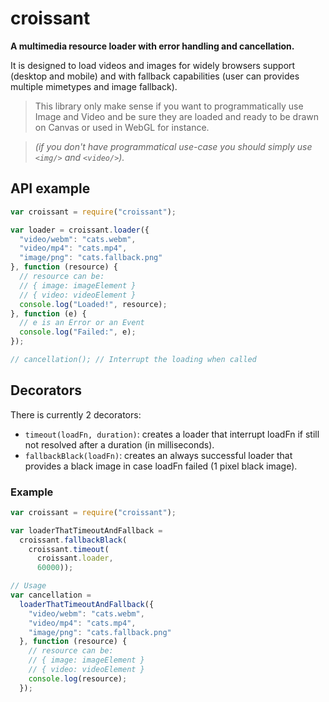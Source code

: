 croissant
=========

**A multimedia resource loader with error handling and cancellation.**

It is designed to load videos and images for widely browsers support (desktop and mobile) and with fallback capabilities (user can provides multiple mimetypes and image fallback).

> This library only make sense if you want to programmatically use Image and Video
and be sure they are loaded and ready to be drawn on Canvas or used in WebGL for instance.

> *(if you don't have programmatical use-case you should simply use `<img/>` and `<video/>`).*

## API example

```js
var croissant = require("croissant");

var loader = croissant.loader({
  "video/webm": "cats.webm",
  "video/mp4": "cats.mp4",
  "image/png": "cats.fallback.png"
}, function (resource) {
  // resource can be:
  // { image: imageElement }
  // { video: videoElement }
  console.log("Loaded!", resource);
}, function (e) {
  // e is an Error or an Event
  console.log("Failed:", e);
});

// cancellation(); // Interrupt the loading when called
```

## Decorators

There is currently 2 decorators:

- `timeout(loadFn, duration)`: creates a loader that interrupt loadFn if still not resolved after a duration (in milliseconds).
- `fallbackBlack(loadFn)`: creates an always successful loader that provides a black image in case loadFn failed (1 pixel black image).

### Example

```js
var croissant = require("croissant");

var loaderThatTimeoutAndFallback =
  croissant.fallbackBlack(
    croissant.timeout(
      croissant.loader,
      60000));

// Usage
var cancellation =
  loaderThatTimeoutAndFallback({
    "video/webm": "cats.webm",
    "video/mp4": "cats.mp4",
    "image/png": "cats.fallback.png"
  }, function (resource) {
    // resource can be:
    // { image: imageElement }
    // { video: videoElement }
    console.log(resource);
  });
```
